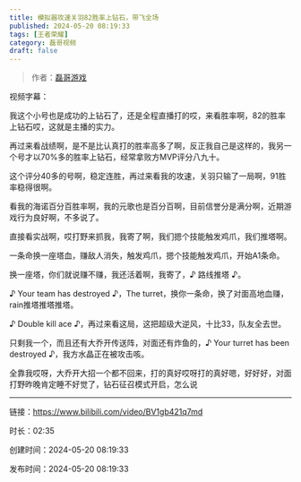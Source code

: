 ```yaml
---
title: 模拟器攻速关羽82胜率上钻石，带飞全场
published: 2024-05-20 08:19:33
tags: [王者荣耀]
category: 磊哥视频
draft: false
---
```



> 作者：[磊哥游戏](https://space.bilibili.com/268941858?spm_id_from=333.788.upinfo.head.click)

视频字幕：

我这个小号也是成功的上钻石了，还是全程直播打的哎，来看胜率啊，82的胜率上钻石哎，这就是主播的实力。

再过来看战绩啊，是不是比认真打的胜率高多了啊，反正我自己是这样的，我另一个号才以70%多的胜率上钻石，经常拿败方MVP评分八九十。

这个评分40多的号啊，稳定连胜，再过来看我的攻速，关羽只输了一局啊，91胜率稳得很啊。

看我的海诺百分百胜率啊，我的元歌也是百分百啊，目前信誉分是满分啊，近期游戏行为良好啊，不多说了。

直接看实战啊，哎打野来抓我，我寄了啊，我们摁个技能触发鸡爪，我们推塔啊。

一条命换一座塔血，赚敌人消失，触发鸡爪，摁个技能触发鸡爪，开始A1条命。

换一座塔，你们就说赚不赚，我还活着啊，我寄了，♪ 路线推塔 ♪。

♪ Your team has destroyed ♪，The turret，换你一条命，换了对面高地血赚，rain推塔推塔推塔。

♪ Double kill ace ♪，再过来看这局，这把超级大逆风，十比33，队友全去世。

只剩我一个，而且还有大乔开传送阵，对面还有炸鱼的，♪ Your turret has been destroyed ♪，我方水晶正在被攻击咳。

全靠我哎呀，大乔开大招一个都不回来，打的真好哎呀打的真好嗯，好好好，对面打野昨晚肯定睡不好觉了，钻石征召模式开启，怎么说

---

链接：https://www.bilibili.com/video/BV1gb421q7md

时长：02:35

创建时间：2024-05-20 08:19:33

发布时间：2024-05-20 08:19:33
